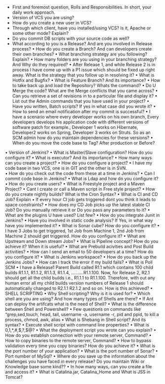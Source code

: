 * First and foremost question, Rolls and Responsibilities. In short, your daily work approach.
* Version of VCS you are using?
* How do you create a new user in VCS?
* Through which client, have you installed/using VCS? Is it, Apache or some other mode? Explain?
* Do you commit DB scripts with your source code as well?
* What according to you is a Release? And are you involved in Release process?
•	How do you create a Branch? And can developers create their own branches?
•	What branching strategy are you following? Explain?
•	How many folders are you using in your branching strategy? And Why do they required?
•	After Release 1, and while Release 2 is in process I have come up with 	a P1 issue which should be fixed up right away. What is the strategy that you follow    up         in resolving it?
•	What is Hotfix and Bugfix?
•	What is Feature Branch? And its importance?
•	How to take back up and load the Repository? Whats the command?
•	Do U Merge the code? What are the Merge conflicts that you came across?
•	Can you retrieve a set of revisions in to a particular file and display it?
•	List out the Admin commands that you have used in your project?
•	Have you written, Batch scripts? If yes in what case did you wrote it?
•	How to send an email notification after my commit is successful?
•	I have a scenario where every developer works on his own branch, Every developers develops his application code with different versions of software patch for example., Developer 1 works on Hibernate, Developer2 works on Spring, Developer 3 works on Struts. So as an SCM admin how do you maintain dependencies for these versions?
•	When do you move the code base to Tag? After production or Before?

•	Version of Jenkins?
•	What is Master/Slave configuration? How do you configure it?
•	What is executor? And its importance?
•	How many ways can you create a project?
•	How do you configure a project?
•	I have my code base in two VCS, one is in GIT and the other is in SVN.                                                
•	How do you check out the code from these at a time in Jenkins?
•	Can I commit code base in Jenkins?
•	What is Ldap and how do you configure it?
•	How do you create users?
•	What is Freestyle project and a Maven Project?
•	Cant I create or call a Maven script in Free style project?
•	How do you create nightly builds? What is the Cron Syntax?
•	What is CI and CD Job? Explain
•	If every hour CI job gets triggered dont you think it leads to space constraints?
•	How does my CD Job picks up the latest stable CI Job? Do you manually retrieve it or Do you pass any parameters to it?
•	What are the plugins U have used? List few?
•	How do you integrate Junit in Jenkins?
•	Have you involved in static code analysis? If Yes, in what way have you implemented it?
•	What is Sonar cube? How do you configure it?
•	I have 3 Jobs to get triggered, 1st Job from Machine 1, 2nd Job from Machine 2 should get triggered. How do you configure it?
•	What are Upstream and Down stream Jobs?
•	What is Pipeline concept? How do you achieve it? When it is useful?
•	What are Prebuild acivities and Post Build activities?
•	How can I send an email to 50 developers at a time? How do you configure it?
•	What is Jenkins workspace?
•	How do you back up the Jenkins Jobs?
•	How can I track the error if my build fails?
•	What is Poll SCM
•	I have a Release1 Parent Build called R1.1 which contains 100 child builds R1.1.1,  R1.1.2, R1.1.3, R1.1.4, ..........R1.1.100. Now, for Release 2, R2.1 should get all the child builds i.e., R1.1.1  to  R1.1.100. Therefore, with out any human error all my child builds version numbers of Release 1 should automatically changed to R2.1.1 R2.1.2 and so on. How is this achieved?
•	SHELL SCRIPTING
•	Why Shell scripting? Why is it is used for?
•	Which shell are you are using? And how many types of Shells are there?
•	If Ant can deploy the artifcats what is the need of Shell?
•	What is the difference between Shell and Powershell?
•	Few questions on commands like “grep,sed,touch, head, tail, username -a, username -r, pid and ppid, to kill a process, chmod, awk, alias
•	What is Shebang in Shell script? And its syntax?
•	Execute shell script with command line properties?
•	What is $0,$1,$*,$#,$$,$?,$@?
•	What the deployment script you wrote can you explain?
•	How do you establish connection with your remote server, Command?
•	How to copy binaries to the remote server, Command?
•	How to bypass validation every time you copy binaries? How do you achieve it?
•	What is the port number of your application?
•	What is the port number of Sonar?
•	Port number of MySql?
•	Where do you save up the information about the challenges you have faced in every release? Do you maintain Wiki or Knowledge base some kind??
•	In how many ways, can you create a file and access it?
•	What is Catalina.jar, Catalina_Home and What is JSS in Tomcat?
